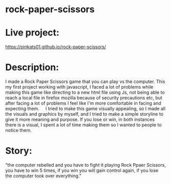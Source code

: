 # rock-paper-scissors

# Live project:
https://pinkats01.github.io/rock-paper-scissors/

# Description:
I made a Rock Paper Scissors game that you can play vs the computer. This my first project working with javascript,
I faced a lot of problems while making this game like directing to a new html file using Js, not being able
to reach a local file in firefox mozilla because of security precautions etc, but after facing a lot of problems I feel like I'm 
more comfortable in facing and expecting them.&nbsp;&nbsp;&nbsp;&nbsp;
I tried to make this game visually appealing, so I made all the visuals and graphics by myself,
and I tried to make a simple storyline to give it more meaning and purpose.
If you lose or win, in both instances there is a visual, I spent a lot of time making them so I wanted to people to notice them.

# Story:
"the computer rebelled and you have to fight it playing Rock Ppaer Scissors, you have to win 5 times, if you win you will gain control again,
if you lose the computer took over everything."  


